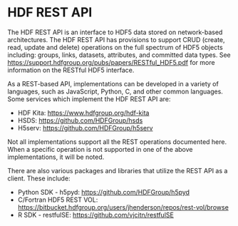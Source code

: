 # HDF REST API


The HDF REST API is an interface to HDF5 data stored on network-based architectures. The HDF REST API has provisions to support CRUD (create, read, update and delete) operations on the full spectrum of HDF5 objects including: groups, links, datasets, attributes, and committed data types. See <https://support.hdfgroup.org/pubs/papers/RESTful_HDF5.pdf> for more information on the RESTful HDF5 interface.

As a REST-based API, implementations can be developed in a variety of languages, such as JavaScript, Python, C, and other common languages. Some services which implement the HDF REST API are:

* HDF Kita: <https://www.hdfgroup.org/hdf-kita>
* HSDS:  <https://github.com/HDFGroup/hsds>
* H5serv: <https://github.com/HDFGroup/h5serv>

Not all implementations support all the REST operations documented here.  When a specific operation is not supported in one of the above implementations, it will be noted.

There are also various packages and libraries that utilize the REST API as a client.  These include:

* Python SDK - h5pyd:  <https://github.com/HDFGroup/h5pyd>
* C/Fortran  HDF5 REST VOL: <https://bitbucket.hdfgroup.org/users/jhenderson/repos/rest-vol/browse>
* R SDK - restfulSE: <https://github.com/vjcitn/restfulSE>

